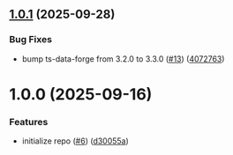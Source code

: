 ## [1.0.1](https://github.com/noshiro-pf/octokit-safe-types/compare/v1.0.0...v1.0.1) (2025-09-28)

### Bug Fixes

- bump ts-data-forge from 3.2.0 to 3.3.0 ([#13](https://github.com/noshiro-pf/octokit-safe-types/issues/13)) ([4072763](https://github.com/noshiro-pf/octokit-safe-types/commit/407276335bb2a36adcff0335f5b08a93b55876a5))

# 1.0.0 (2025-09-16)

### Features

- initialize repo ([#6](https://github.com/noshiro-pf/octokit-safe-types/issues/6)) ([d30055a](https://github.com/noshiro-pf/octokit-safe-types/commit/d30055ac8142ecf68e136650dc4b62b273b7338f))
